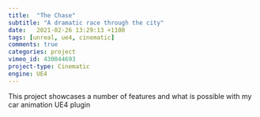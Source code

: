 ```yaml
---
title:  "The Chase"
subtitle: "A dramatic race through the city"
date:   2021-02-26 13:29:13 +1100
tags: [unreal, ue4, cinematic]
comments: true
categories: project
vimeo_id: 430044693
project-type: Cinematic
engine: UE4
---
```


This project showcases a number of features and what is possible with my car animation UE4 plugin